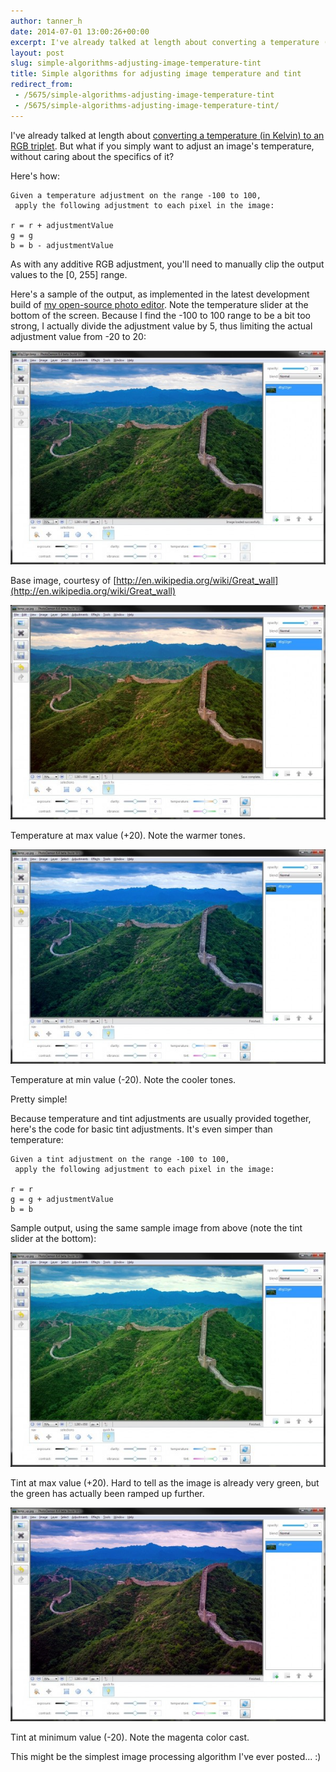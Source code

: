 ```yaml
---
author: tanner_h
date: 2014-07-01 13:00:26+00:00
excerpt: I've already talked at length about converting a temperature (in Kelvin) to an RGB triplet.  But what if you simply want to adjust an image's temperature, without caring about the specifics of it?  This article is for you.  As a bonus, source code is also provided for tint adjustments.
layout: post
slug: simple-algorithms-adjusting-image-temperature-tint
title: Simple algorithms for adjusting image temperature and tint
redirect_from:
 - /5675/simple-algorithms-adjusting-image-temperature-tint
 - /5675/simple-algorithms-adjusting-image-temperature-tint/
---
```


I've already talked at length about [converting a temperature (in Kelvin) to an RGB triplet](4435/convert-temperature-rgb-algorithm-code/).  But what if you simply want to adjust an image's temperature, without caring about the specifics of it?

Here's how:

    Given a temperature adjustment on the range -100 to 100,
     apply the following adjustment to each pixel in the image:
    
    r = r + adjustmentValue
    g = g
    b = b - adjustmentValue

As with any additive RGB adjustment, you'll need to manually clip the output values to the [0, 255] range.

Here's a sample of the output, as implemented in the latest development build of [my open-source photo editor](http://photodemon.org/).  Note the temperature slider at the bottom of the screen.  Because I find the -100 to 100 range to be a bit too strong, I actually divide the adjustment value by 5, thus limiting the actual adjustment value from -20 to 20:

![temp_tint_base_image](images/temp_tint_base_image-600x408.jpg)

Base image, courtesy of [http://en.wikipedia.org/wiki/Great_wall](http://en.wikipedia.org/wiki/Great_wall)

![Temperature at max value (+20)](images/temp_up-600x408.jpg)

Temperature at max value (+20).  Note the warmer tones.

![Temperature at min value (-20)](images/temp_down-600x408.jpg)

Temperature at min value (-20).  Note the cooler tones.

Pretty simple!

Because temperature and tint adjustments are usually provided together, here's the code for basic tint adjustments.  It's even simper than temperature:
    
    Given a tint adjustment on the range -100 to 100, 
     apply the following adjustment to each pixel in the image:
    
    r = r 
    g = g + adjustmentValue
    b = b 

Sample output, using the same sample image from above (note the tint slider at the bottom):

![Tint at max value (+20).  Hard to tell as the image is already very green, but the green has actually been ramped up further.](images/tint_up-600x408.jpg)

Tint at max value (+20).  Hard to tell as the image is already very green, but the green has actually been ramped up further.

![Tint at minimum value (-20).  Note the magenta color cast.](images/tint_down-600x408.jpg)

Tint at minimum value (-20).  Note the magenta color cast.

This might be the simplest image processing algorithm I've ever posted...  :)
